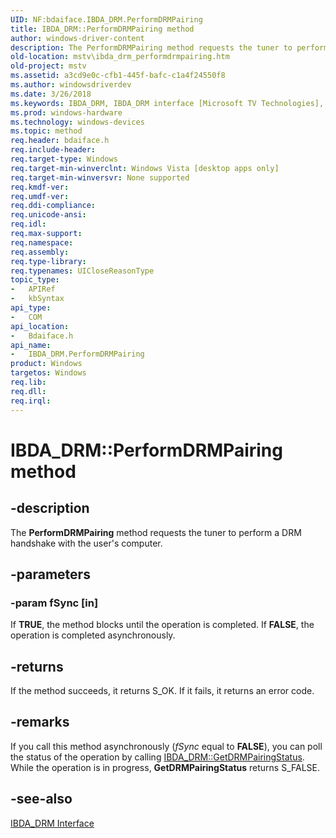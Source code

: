 ```yaml
---
UID: NF:bdaiface.IBDA_DRM.PerformDRMPairing
title: IBDA_DRM::PerformDRMPairing method
author: windows-driver-content
description: The PerformDRMPairing method requests the tuner to perform a DRM handshake with the user's computer.
old-location: mstv\ibda_drm_performdrmpairing.htm
old-project: mstv
ms.assetid: a3cd9e0c-cfb1-445f-bafc-c1a4f24550f8
ms.author: windowsdriverdev
ms.date: 3/26/2018
ms.keywords: IBDA_DRM, IBDA_DRM interface [Microsoft TV Technologies], PerformDRMPairing method, IBDA_DRM::PerformDRMPairing, IBDA_DRMPerformDRMPairing, PerformDRMPairing method [Microsoft TV Technologies], PerformDRMPairing method [Microsoft TV Technologies], IBDA_DRM interface, PerformDRMPairing,IBDA_DRM.PerformDRMPairing, bdaiface/IBDA_DRM::PerformDRMPairing, mstv.ibda_drm_performdrmpairing
ms.prod: windows-hardware
ms.technology: windows-devices
ms.topic: method
req.header: bdaiface.h
req.include-header: 
req.target-type: Windows
req.target-min-winverclnt: Windows Vista [desktop apps only]
req.target-min-winversvr: None supported
req.kmdf-ver: 
req.umdf-ver: 
req.ddi-compliance: 
req.unicode-ansi: 
req.idl: 
req.max-support: 
req.namespace: 
req.assembly: 
req.type-library: 
req.typenames: UICloseReasonType
topic_type:
-	APIRef
-	kbSyntax
api_type:
-	COM
api_location:
-	Bdaiface.h
api_name:
-	IBDA_DRM.PerformDRMPairing
product: Windows
targetos: Windows
req.lib: 
req.dll: 
req.irql: 
---
```


# IBDA_DRM::PerformDRMPairing method


## -description


The <b>PerformDRMPairing</b> method requests the tuner to perform a DRM handshake with the user's computer.


## -parameters




### -param fSync [in]

If <b>TRUE</b>, the method blocks until the operation is completed. If <b>FALSE</b>, the operation is completed asynchronously.


## -returns



If the method succeeds, it returns S_OK. If it fails, it returns an error code.




## -remarks



If you call this method asynchronously (<i>fSync</i> equal to <b>FALSE</b>), you can poll the status of the operation by calling <a href="https://msdn.microsoft.com/dff38609-9e90-491c-b8c4-33fd07471895">IBDA_DRM::GetDRMPairingStatus</a>. While the operation is in progress, <b>GetDRMPairingStatus</b> returns S_FALSE.




## -see-also




<a href="https://msdn.microsoft.com/d0bde207-d550-4e98-85c7-b0d47b0cd637">IBDA_DRM Interface</a>
 

 

